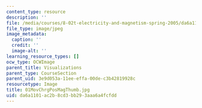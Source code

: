 ```yaml
---
content_type: resource
description: ''
file: /media/courses/8-02t-electricity-and-magnetism-spring-2005/da6a1101ac2b8cd3bb293aaa6a4fcfdd_01MovChrgPosMagThumb.jpg
file_type: image/jpeg
image_metadata:
  caption: ''
  credit: ''
  image-alt: ''
learning_resource_types: []
ocw_type: OCWImage
parent_title: Visualizations
parent_type: CourseSection
parent_uid: 3e9d053a-11ee-effa-00de-c3b42819928c
resourcetype: Image
title: 01MovChrgPosMagThumb.jpg
uid: da6a1101-ac2b-8cd3-bb29-3aaa6a4fcfdd
---
```

